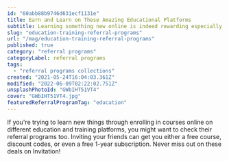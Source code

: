 ```yaml
---
id: "60abb88b9746d631ecf1131e"
title: Earn and Learn on These Amazing Educational Platforms
subtitle: Learning something new online is indeed rewarding especially if there are added perks!
slug: "education-training-referral-programs"
url: "/mag/education-training-referral-programs"
published: true
category: "referral programs"
categoryLabel: referral programs
tags:
  - "referral programs collections"
created: "2021-05-24T16:04:03.361Z"
modified: "2022-06-09T02:22:02.751Z"
unsplashPhotoId: "GWbIHT51VT4"
cover: "GWbIHT51VT4.jpg"
featuredReferralProgramTag: "education"
---
```

If you're trying to learn new things through enrolling in courses online on different education and training platforms, you might want to check their referral programs too. Inviting your friends can get you either a free course, discount codes, or even a free 1-year subscription. Never miss out on these deals on Invitation!